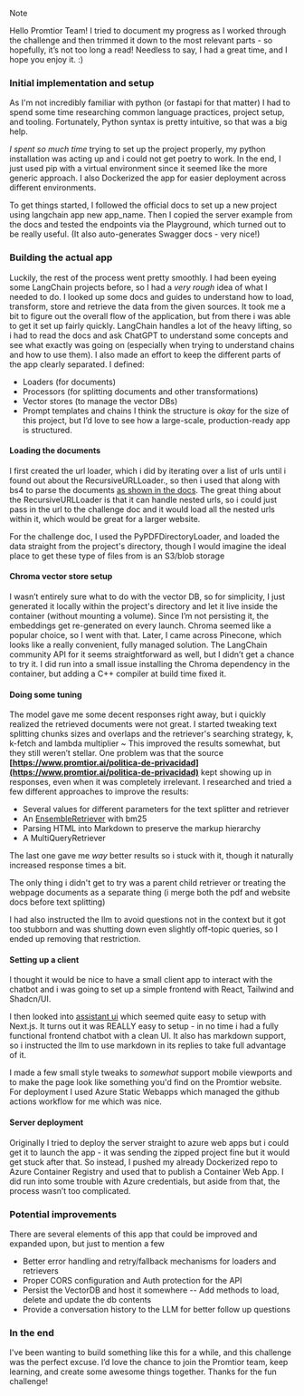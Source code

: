 > [!NOTE]
> Hello Promtior Team!
> I tried to document my progress as I worked through the challenge and then trimmed it down to the most relevant parts - so hopefully, it’s not too long a read! Needless to say, I had a great time, and I hope you enjoy it. :)

### Initial implementation and setup
As I'm not incredibly familiar with python (or fastapi for that matter) I had to spend some time researching common language practices, project setup, and tooling. Fortunately, Python syntax is pretty intuitive, so that was a big help.

_I spent so much time_ trying to set up the project properly, my python installation was acting up and i could not get poetry to work. In the end, I just used pip with a virtual environment since it seemed like the more generic approach. I also Dockerized the app for easier deployment across different environments.

To get things started, I followed the official docs to set up a new project using langchain app new app_name. Then I copied the server example from the docs and tested the endpoints via the Playground, which turned out to be really useful. (It also auto-generates Swagger docs - very nice!)

### Building the actual app
Luckily, the rest of the process went pretty smoothly. I had been eyeing some LangChain projects before, so I had a _very rough_ idea of what I needed to do.
I looked up some docs and guides to understand how to load, transform, store and retrieve the data from the given sources. It took me a bit to figure out the overall flow of the application, but from there i was able to get it set up fairly quickly. LangChain handles a lot of the heavy lifting, so i had to read the docs and ask ChatGPT to understand some concepts and see what exactly was going on (especially when trying to understand chains and how to use them).
I also made an effort to keep the different parts of the app clearly separated. I defined:
- Loaders (for documents)
- Processors (for splitting documents and other transformations)
- Vector stores (to manage the vector DBs)
- Prompt templates and chains
I think the structure is _okay_ for the size of this project, but I’d love to see how a large-scale, production-ready app is structured.

#### Loading the documents
I first created the url loader, which i did by iterating over a list of urls until i found out about the RecursiveURLLoader., so then i used that along with bs4 to parse the documents [as shown in the docs](https://python.langchain.com/api_reference/community/document_loaders/langchain_community.document_loaders.recursive_url_loader.RecursiveUrlLoader.html).
The great thing about the RecursiveURLLoader is that it can handle nested urls, so i could just pass in the url to the challenge doc and it would load all the nested urls within it, which would be great for a larger website. 

For the challenge doc, I used the PyPDFDirectoryLoader, and loaded the data straight from the project's directory, though I would imagine the ideal place to get these type of files from is an S3/blob storage

#### Chroma vector store setup
I wasn’t entirely sure what to do with the vector DB, so for simplicity, I just generated it locally within the project's directory and let it live inside the container (without mounting a volume). Since I’m not persisting it, the embeddings get re-generated on every launch.
Chroma seemed like a popular choice, so I went with that. Later, I came across Pinecone, which looks like a really convenient, fully managed solution. The LangChain community API for it seems straightforward as well, but I didn’t get a chance to try it.
I did run into a small issue installing the Chroma dependency in the container, but adding a C++ compiler at build time fixed it.

#### Doing some tuning
The model gave me some decent responses right away, but i quickly realized the retrieved documents were not great. 
I started tweaking text splitting chunks sizes and overlaps and the retriever's searching strategy, k, k-fetch and lambda multiplier ~ This improved the results somewhat, but they still weren’t stellar. One problem was that the source **[https://www.promtior.ai/politica-de-privacidad](https://www.promtior.ai/politica-de-privacidad)** kept showing up in responses, even when it was completely irrelevant.
I researched and tried a few different approaches to improve the results:
- Several values for different parameters for the text splitter and retriever
- An [EnsembleRetriever](https://python.langchain.com/api_reference/langchain/retrievers/langchain.retrievers.ensemble.EnsembleRetriever.html) with bm25
- Parsing HTML into Markdown to preserve the markup hierarchy
- A MultiQueryRetriever 

The last one gave me _way_ better results so i stuck with it, though it naturally increased response times a bit.

The only thing i didn't get to try was a parent child retriever or treating the webpage 
documents as a separate thing (i merge both the pdf and website docs before text splitting)

I had also instructed the llm to avoid questions not in the context but it got too stubborn and was shutting down even slightly off-topic queries, so I ended up removing that restriction. 

#### Setting up a client
I thought it would be nice to have a small client app to interact with the chatbot and i was going to set up a simple frontend with React, Tailwind and Shadcn/UI.

I then looked into [assistant ui](https://www.assistant-ui.com/) which seemed quite easy to setup with Next.js. It turns out it was REALLY easy to setup - in no time i had a fully functional frontend chatbot with a clean UI. It also has markdown support, so i instructed the llm to use markdown in its replies to take full advantage of it.

I made a few small style tweaks to _somewhat_ support mobile viewports and to make the page look like something you'd find on the Promtior website. 
For deployment I used Azure Static Webapps which managed the github actions workflow for me which was nice.

#### Server deployment
Originally I tried to deploy the server straight to azure web apps but i could get it to launch the app - it was sending the zipped project fine but it would get stuck after that. So instead, I pushed my already Dockerized repo to Azure Container Registry and used that to publish a Container Web App.
I did run into some trouble with Azure credentials, but aside from that, the process wasn’t too complicated.

### Potential improvements
There are several elements of this app that could be improved and expanded upon, but just to mention a few
- Better error handling and retry/fallback mechanisms for loaders and retrievers
- Proper CORS configuration and Auth protection for the API
- Persist the VectorDB and host it somewhere -- Add methods to load, delete and update the db contents
- Provide a conversation history to the LLM for better follow up questions

### In the end 
I've been wanting to build something like this for a while, and this challenge was the perfect excuse. I’d love the chance to join the Promtior team, keep learning, and create some awesome things together. Thanks for the fun challenge!











